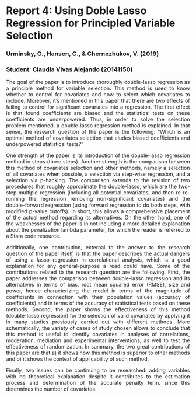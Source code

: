 # Report 4: Using Doble Lasso Regression for Principled Variable Selection
### Urminsky, O., Hansen, C., & Chernozhukov, V. (2019)

### Student: Claudia Vivas Alejando (20141150)

<p style='text-align: justify;'> The goal of the paper is to introduce thoroughly double-lasso regression as a principle method for variable selection. This method is used to know whether to control for covariates and how to select which covariates to include. Moreover, it’s mentioned in this paper that there are two effects of failing to control for significant covariates into a regression. The first effect is that found coefficients are biased and the statistical tests on these coefficients are underpowered. Thus, in order to solve the selection problem mentioned, a double-lasso regression method is explained. In that sense, the research question of the paper is the following: “Which is an optimal method of covariates selection that eludes biased coefficients and underpowered statistical tests?”

<p style='text-align: justify;'> One strength of the paper is its introduction of the double-lasso regression method in steps (three steps). Another strength is the comparison between this method of covariates selection and other methods, namely a selection of all covariates when possible, a selection via step-wise regression, and a selection via p-hacking. The comparison extends to the revision of two procedures that roughly approximate the double-lasso, which are the two-step multiple regression (including all potential covariates, and then re re-running the regression removing non-significant covariates) and the double-forward regression (using forward regression to do both steps, with modified p-value cutoffs). In short, this allows a comprehensive placement of the actual method regarding its alternatives. On the other hand, one of the weaknesses of the paper is in not including a more detailed explanation about the penalization lambda parameter, for which the reader is referred to a Stata code resource.

<p style='text-align: justify;'> Additionally, one contribution, external to the answer to the research question of the paper itself, is that the paper describes the actual dangers of using a lasso regression in correlational analysis, which is a good explanation for any general-purpose a read could have. Some of the contributions related to the research question are the following. First, the paper addresses the comparison between double-lasso regression and its alternatives in terms of bias, root mean squared error (RMSE), size and power, hence characterizing the model in terms of the magnitude of coefficients in connection with their population values (accuracy of coefficients) and in terms of the accuracy of statistical tests based on these methods. Second, the paper shows the effectiveness of this method (double-lasso regression) for the selection of valid covariates by applying it in many studies previously carried out with different methods. More schematically, the variety of cases of study chosen allows to conclude that this method is useful to identify covariates in analyses of correlations, moderation, mediation and experimental interventions, as well to test the effectiveness of randomization. In summary, the two great contributions of this paper are that a) it shows how this method is superior to other methods and b) it shows the context of applicability of such method.

<p style='text-align: justify;'> Finally, two issues can be continuing to be researched: adding variables with no theoretical explanation despite it contributes to the estimation process and determination of the accurate penalty term. since this determines the number of covariates.
